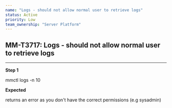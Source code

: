 ```yaml
---
name: "Logs - should not allow normal user to retrieve logs"
status: Active
priority: Low
team_ownership: "Server Platform"
---
```


## MM-T3717: Logs - should not allow normal user to retrieve logs

---

**Step 1**

mmctl logs -n 10

**Expected**

returns an error as you don't have the correct permissions (e.g sysadmin)
